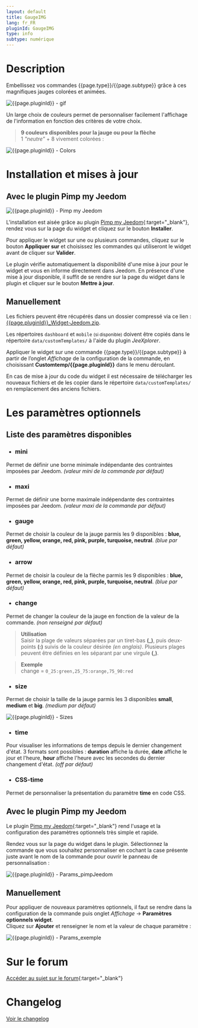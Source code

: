 ```yaml
---
layout: default
title: GaugeIMG
lang: fr_FR
pluginId: GaugeIMG
type: info
subtype: numérique
---
```


# Description

Embellissez vos commandes {{page.type}}/{{page.subtype}} grâce à ces magnifiques jauges colorées et animées.

![{{page.pluginId}} - gif]({{site.baseurl}}/{{page.pluginId}}/img/{{page.pluginId}}.gif "{{page.pluginId}} - gif")

Un large choix de couleurs permet de personnaliser facilement l'affichage de l'information en fonction des critères de votre choix.

> **9 couleurs disponibles pour la jauge ou pour la flèche**    
1 *"neutre"* + 8 vivement colorées :

![{{page.pluginId}} - Colors]({{site.baseurl}}/{{page.pluginId}}/img/{{page.pluginId}}_colors.png "{{page.pluginId}} - Colors")

# Installation et mises à jour

## Avec le plugin Pimp my Jeedom

![{{page.pluginId}} - Pimp my Jeedom]({{site.baseurl}}/{{page.pluginId}}/img/{{page.pluginId}}_pimpJeedom.png "{{page.pluginId}} - Pimp my Jeedom")

L'installation est aisée grâce au plugin [Pimp my Jeedom]({{site.market}}/index.php?v=d&plugin_id=4005){:target="\_blank"}, rendez vous sur la page du widget et cliquez sur le bouton **Installer**.

Pour appliquer le widget sur une ou plusieurs commandes, cliquez sur le bouton **Appliquer sur** et choisissez les commandes qui utiliseront le widget avant de cliquer sur **Valider**.

Le plugin vérifie automatiquement la disponibilité d'une mise à jour pour le widget et vous en informe directement dans Jeedom. En présence d'une mise à jour disponible, il suffit de se rendre sur la page du widget dans le plugin et cliquer sur le bouton **Mettre à jour**.

## Manuellement

Les fichiers peuvent être récupérés dans un dossier compressé via ce lien : [{{page.pluginId}}_Widget-Jeedom.zip](https://github.com/Salvialf/JEEDOM-Widget-{{page.pluginId}}/raw/master/{{page.pluginId}}_WidgetJeedom.zip).

Les répertoires `dashboard` et `mobile` <small>(si disponible)</small> doivent être copiés dans le répertoire `data/customTemplates/` à l'aide du plugin *JeeXplorer*.

Appliquer le widget sur une commande {{page.type}}/{{page.subtype}} à partir de l’onglet *Affichage* de la configuration de la commande, en choisissant **Customtemp/{{page.pluginId}}** dans le menu déroulant.

En cas de mise à jour du code du widget il est nécessaire de télécharger les nouveaux fichiers et de les copier dans le répertoire `data/customTemplates/` en remplacement des anciens fichiers.

# Les paramètres optionnels

## Liste des paramètres disponibles

* ### mini
Permet de définir une borne minimale indépendante des contraintes imposées par Jeedom. *(valeur mini de la commande par défaut)*

* ### maxi
Permet de définir une borne maximale indépendante des contraintes imposées par Jeedom. *(valeur maxi de la commande par défaut)*

* ### gauge
Permet de choisir la couleur de la jauge parmis les 9 disponibles : **blue, green, yellow, orange, red, pink, purple, turquoise, neutral**. *(blue par défaut)*

* ### arrow
Permet de choisir la couleur de la flèche parmis les 9 disponibles : **blue, green, yellow, orange, red, pink, purple, turquoise, neutral**. *(blue par défaut)*

* ### change
Permet de changer la couleur de la jauge en fonction de la valeur de la commande. *(non renseigné par défaut)*

> **Utilisation**    
Saisir la plage de valeurs séparées par un tiret-bas **(_)**, puis deux-points **(:)** suivis de la couleur désirée *(en anglais)*. Plusieurs plages peuvent être définies en les séparant par une virgule **(,)**.    

> **Exemple**     
change = `0_25:green,25_75:orange,75_90:red`

* ### size
Permet de choisir la taille de la jauge parmis les 3 disponibles **small**, **medium** et **big**. *(medium par défaut)*

![{{page.pluginId}} - Sizes]({{site.baseurl}}/{{page.pluginId}}/img/{{page.pluginId}}_sizes.png "{{page.pluginId}} - Sizes")

* ### time
Pour visualiser les informations de temps depuis le dernier changement d'état. 3 formats sont possibles : **duration** affiche la durée, **date** affiche le jour et l'heure, **hour** affiche l'heure avec les secondes du dernier changement d'état. *(off par défaut)*

* ### CSS-time
Permet de personnaliser la présentation du paramètre **time** en code CSS.

## Avec le plugin Pimp my Jeedom

Le plugin [Pimp my Jeedom]({{site.market}}/index.php?v=d&plugin_id=4005){:target="\_blank"} rend l'usage et la configuration des paramètres optionnels très simple et rapide.

Rendez vous sur la page du widget dans le plugin. Sélectionnez la commande que vous souhaitez personnaliser en cochant la case présente juste avant le nom de la commande pour ouvrir le panneau de personnalisation :

![{{page.pluginId}} - Params_pimpJeedom]({{site.baseurl}}/{{page.pluginId}}/img/{{page.pluginId}}_Params_pimpJeedom.png "{{page.pluginId}} - Params_pimpJeedom")

## Manuellement

Pour appliquer de nouveaux paramètres optionnels, il faut se rendre dans la configuration de la commande puis onglet *Affichage* -> **Paramètres optionnels widget**.    
Cliquez sur **Ajouter** et renseigner le nom et la valeur de chaque paramètre :

![{{page.pluginId}} - Params_exemple]({{site.baseurl}}/{{page.pluginId}}/img/{{page.pluginId}}_Params_Example.png "{{page.pluginId}} - Params_exemple")

# Sur le forum

[Accéder au sujet sur le forum](https://community.jeedom.com/t/salvialf-widget-gaugeimg-info-numerique/24189){:target="\_blank"}

# Changelog

[Voir le changelog]({{site.baseurl}}/{{page.pluginId}}/{{page.lang}}/changelog)
